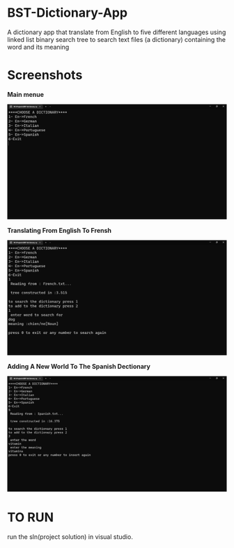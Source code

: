 # BST-Dictionary-App
A dictionary app that translate from English to five different languages using linked list binary search tree to search text files (a dictionary) containing the word and its meaning
# Screenshots
**Main menue**

![](screenshots/1.png)

**Translating From English To Frensh**

![](screenshots/2.png)

**Adding A New World To The Spanish Dectionary**

![](screenshots/3.png)
# TO RUN
run the sln(project solution) in visual studio.
